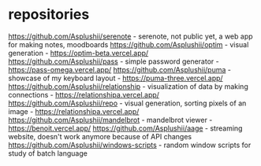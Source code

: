 # repositories
https://github.com/Asplushii/serenote - serenote, not public yet, a web app for making notes, moodboards
https://github.com/Asplushii/optim - visual generation - https://optim-beta.vercel.app/
https://github.com/Asplushii/pass - simple password generator - https://pass-omega.vercel.app/
https://github.com/Asplushii/puma - showcase of my keyboard layout - https://puma-three.vercel.app/
https://github.com/Asplushii/relationship - visualization of data by making connections - https://relationshipa.vercel.app/
https://github.com/Asplushii/repo - visual generation, sorting pixels of an image - https://relationshipa.vercel.app/
https://github.com/Asplushii/mandelbrot - mandelbrot viewer - https://benoit.vercel.app/
https://github.com/Asplushii/aage - streaming website, doesn't work anymore because of API changes
https://github.com/Asplushii/windows-scripts - random window scripts for study of batch language
